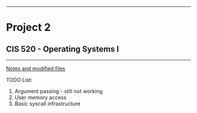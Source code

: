 ----------------------------------------------------------------
# Project 2
## CIS 520 - Operating Systems I
----------------------------------------------------------------
[Notes and modified files](https://github.com/C3sarz/PintOS-P2/blob/master/notes.txt)

TODO List:

1. Argument passing - still not working
2. User memory access
3. Basic syscall infrastructure
